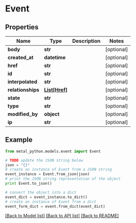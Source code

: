 # Event


## Properties
Name | Type | Description | Notes
------------ | ------------- | ------------- | -------------
**body** | **str** |  | [optional] 
**created_at** | **datetime** |  | [optional] 
**href** | **str** |  | [optional] 
**id** | **str** |  | [optional] 
**interpolated** | **str** |  | [optional] 
**relationships** | [**List[Href]**](Href.md) |  | [optional] 
**state** | **str** |  | [optional] 
**type** | **str** |  | [optional] 
**modified_by** | **object** |  | [optional] 
**ip** | **str** |  | [optional] 

## Example

```python
from metal_python.models.event import Event

# TODO update the JSON string below
json = "{}"
# create an instance of Event from a JSON string
event_instance = Event.from_json(json)
# print the JSON string representation of the object
print Event.to_json()

# convert the object into a dict
event_dict = event_instance.to_dict()
# create an instance of Event from a dict
event_form_dict = event.from_dict(event_dict)
```
[[Back to Model list]](../README.md#documentation-for-models) [[Back to API list]](../README.md#documentation-for-api-endpoints) [[Back to README]](../README.md)


